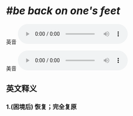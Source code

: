 # ***\#be back on one's feet*** 
英音
<audio src="./media/be back on one's feet1.aac" controls="controls"></audio>

美音
<audio src="./media/be back on one's feet2.aac" controls="controls"></audio>



  

英文释义
---
### 1.**(困境后) 恢复；完全复原**  


